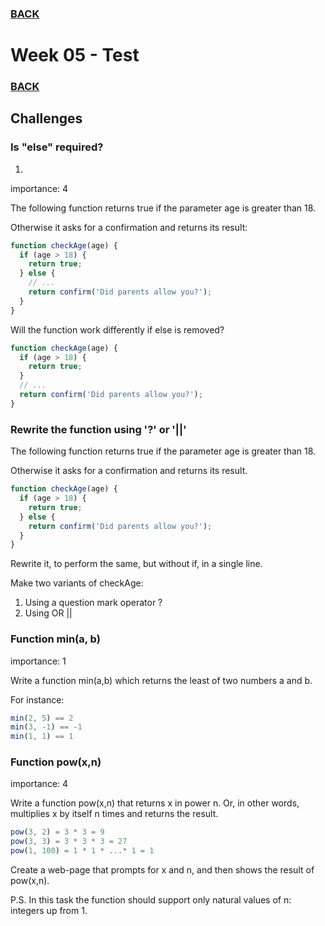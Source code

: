 ### [BACK](../../../)

# Week 05 - Test


### [BACK](../../)


## Challenges 

### Is "else" required?

1. 

importance: 4

The following function returns true if the parameter age is greater than 18.

Otherwise it asks for a confirmation and returns its result:

```js
function checkAge(age) {
  if (age > 18) {
    return true;
  } else {
    // ...
    return confirm('Did parents allow you?');
  }
}

```

Will the function work differently if else is removed?

```js
function checkAge(age) {
  if (age > 18) {
    return true;
  }
  // ...
  return confirm('Did parents allow you?');
}
```

### Rewrite the function using '?' or '||'
The following function returns true if the parameter age is greater than 18.

Otherwise it asks for a confirmation and returns its result.
```js
function checkAge(age) {
  if (age > 18) {
    return true;
  } else {
    return confirm('Did parents allow you?');
  }
}
```
Rewrite it, to perform the same, but without if, in a single line.

Make two variants of checkAge:

  1. Using a question mark operator ?
  2. Using OR ||


### Function min(a, b)
importance: 1

Write a function min(a,b) which returns the least of two numbers a and b.

For instance:

```js
min(2, 5) == 2
min(3, -1) == -1
min(1, 1) == 1
```

### Function pow(x,n)
importance: 4

Write a function pow(x,n) that returns x in power n. Or, in other words, multiplies x by itself n times and returns the result.

```js
pow(3, 2) = 3 * 3 = 9
pow(3, 3) = 3 * 3 * 3 = 27
pow(1, 100) = 1 * 1 * ...* 1 = 1
```

Create a web-page that prompts for x and n, and then shows the result of pow(x,n).

P.S. In this task the function should support only natural values of n: integers up from 1.